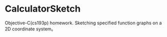 # CalculatorSketch
Objective-C(cs193p) homework. Sketching specified function graphs on a 2D coordinate system。
